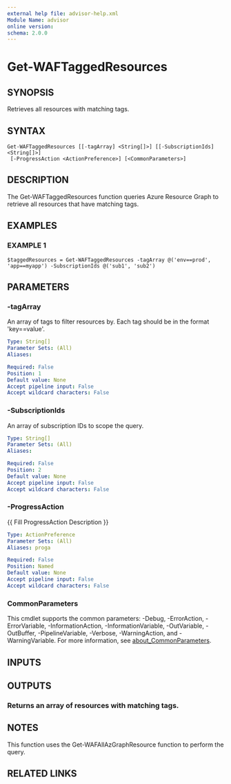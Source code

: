 ```yaml
---
external help file: advisor-help.xml
Module Name: advisor
online version:
schema: 2.0.0
---
```


# Get-WAFTaggedResources

## SYNOPSIS
Retrieves all resources with matching tags.

## SYNTAX

```
Get-WAFTaggedResources [[-tagArray] <String[]>] [[-SubscriptionIds] <String[]>]
 [-ProgressAction <ActionPreference>] [<CommonParameters>]
```

## DESCRIPTION
The Get-WAFTaggedResources function queries Azure Resource Graph to retrieve all resources that have matching tags.

## EXAMPLES

### EXAMPLE 1
```
$taggedResources = Get-WAFTaggedResources -tagArray @('env==prod', 'app==myapp') -SubscriptionIds @('sub1', 'sub2')
```

## PARAMETERS

### -tagArray
An array of tags to filter resources by.
Each tag should be in the format 'key==value'.

```yaml
Type: String[]
Parameter Sets: (All)
Aliases:

Required: False
Position: 1
Default value: None
Accept pipeline input: False
Accept wildcard characters: False
```

### -SubscriptionIds
An array of subscription IDs to scope the query.

```yaml
Type: String[]
Parameter Sets: (All)
Aliases:

Required: False
Position: 2
Default value: None
Accept pipeline input: False
Accept wildcard characters: False
```

### -ProgressAction
{{ Fill ProgressAction Description }}

```yaml
Type: ActionPreference
Parameter Sets: (All)
Aliases: proga

Required: False
Position: Named
Default value: None
Accept pipeline input: False
Accept wildcard characters: False
```

### CommonParameters
This cmdlet supports the common parameters: -Debug, -ErrorAction, -ErrorVariable, -InformationAction, -InformationVariable, -OutVariable, -OutBuffer, -PipelineVariable, -Verbose, -WarningAction, and -WarningVariable. For more information, see [about_CommonParameters](http://go.microsoft.com/fwlink/?LinkID=113216).

## INPUTS

## OUTPUTS

### Returns an array of resources with matching tags.
## NOTES
This function uses the Get-WAFAllAzGraphResource function to perform the query.

## RELATED LINKS
